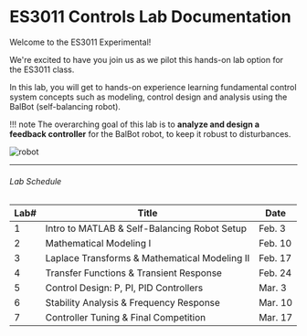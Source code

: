 # ES3011 Controls Lab Documentation

Welcome to the ES3011 Experimental!

We're excited to have you join us as we pilot this hands-on lab option for the ES3011 class.

In this lab, you will get to hands-on experience learning fundamental control system concepts such as modeling, control design and analysis using the BalBot (self-balancing robot).

!!! note 
    The overarching goal of this lab is to **analyze and design a feedback controller** for the BalBot robot, to keep it robust to disturbances.

![robot](robot.gif)

*** 
###### Lab Schedule

|  Lab# | Title    | Date |
| ------------- | ----------- | ----------- |
|  1  | Intro to MATLAB & Self-Balancing Robot Setup     |   Feb. 3
|  2  | Mathematical Modeling I     |  Feb. 10
|  3  | Laplace Transforms & Mathematical Modeling II     |  Feb. 17
|  4  | Transfer Functions & Transient Response   |  Feb. 24
|  5  | Control Design: P, PI, PID Controllers     |    Mar. 3
|  6  | Stability Analysis & Frequency Response    |    Mar. 10
|  7  | Controller Tuning & Final Competition   |   Mar. 17


<!-- !!! note
    Resources: <br>
    - [Control Tutorials for MATLAB & Simulink](https://ctms.engin.umich.edu/CTMS/index.php?example=InvertedPendulum&section=ControlFrequency) <br>
    - [Paper 1: Wheel synchronizer for 2-wheeled self-balancing robot](https://ieeexplore-ieee-org.ezpxy-web-p-u01.wpi.edu/stamp/stamp.jsp?tp=&arnumber=6565146) <br>
    - [Paper 2: Learning objectives for UG control system labs](https://ieeexplore-ieee-org.ezpxy-web-p-u01.wpi.edu/stamp/stamp.jsp?tp=&arnumber=7896572) <br>
    - [Paper 3: IJEE 2020 paper on LEGO Mindstorm](https://journals.sagepub.com/doi/abs/10.1177/0020720920965873) <br>
    - [Paper 4: Report on modeling an InvPend](https://kth.diva-portal.org/smash/get/diva2:916184/FULLTEXT01.pdf) -->


